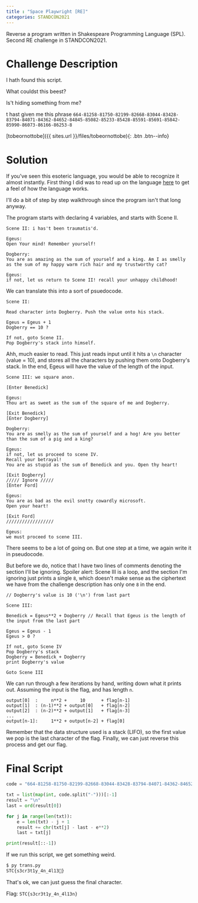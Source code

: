 ```yaml
---
title : "Space Playwright [RE]"
categories: STANDCON2021
---
```


Reverse a program written in Shakespeare Programming Language (SPL). Second RE challenge in STANDCON2021.

# Challenge Description

I hath found this script.

What couldst this beest?

Is't hiding something from me?

t hast given me this phrase `664-81258-81750-82199-82668-83044-83428-83794-84071-84362-84652-84845-85082-85233-85428-85591-85691-85842-85990-86073-86166-86253-8`

[tobeornottobe]({{ sites.url }}/files/tobeornottobe){: .btn .btn--info}

# Solution

If you've seen this esoteric language, you would be able to recognize it almost instantly. First thing I did was to read up on the language [here](http://shakespearelang.sourceforge.net/report/shakespeare/shakespeare.html) to get a feel of how the language works.

I'll do a bit of step by step walkthrough since the program isn't that long anyway.

The program starts with declaring 4 variables, and starts with Scene II.

```
Scene II: i has't been traumatis'd.

Egeus:
Open Your mind! Remember yourself!

Dogberry:
You are as amazing as the sum of yourself and a king. Am I as smelly as the sum of my happy warm rich hair and my trustworthy cat?

Egeus:
if not, let us return to Scene II! recall your unhappy childhood!
```

We can translate this into a sort of psuedocode.

```
Scene II:

Read character into Dogberry. Push the value onto his stack.

Egeus = Egeus + 1
Dogberry == 10 ?

If not, goto Scene II.
Pop Dogberry's stack into himself.
```

Ahh, much easier to read. This just reads input until it hits a `\n` character (value = 10), and stores all the characters by pushing them onto Dogberry's stack. In the end, Egeus will have the value of the length of the input.

```
Scene III: we square anon.

[Enter Benedick]

Egeus:
Thou art as sweet as the sum of the square of me and Dogberry.

[Exit Benedick]
[Enter Dogberry]

Dogberry:
You are as smelly as the sum of yourself and a hog! Are you better than the sum of a pig and a king?

Egeus:
if not, let us proceed to scene IV.
Recall your betrayal!
You are as stupid as the sum of Benedick and you. Open thy heart!

[Exit Dogberry]
///// Ignore /////
[Enter Ford]

Egeus:
You are as bad as the evil snotty cowardly microsoft.
Open your heart!

[Exit Ford]
//////////////////

Egeus:
we must proceed to scene III.
```

There seems to be a lot of going on. But one step at a time, we again write it in pseudocode.

But before we do, notice that I have two lines of comments denoting the section I'll be ignoring. Spoiler alert: Scene III is a loop, and the section I'm ignoring just prints a single `8`, which doesn't make sense as the ciphertext we have from the challenge description has only one `8` in the end.

```
// Dogberry's value is 10 ('\n') from last part

Scene III:

Benedick = Egeus**2 + Dogberry // Recall that Egeus is the length of the input from the last part

Egeus = Egeus - 1
Egeus > 0 ?

If not, goto Scene IV
Pop Dogberry's stack
Dogberry = Benedick + Dogberry
print Dogberry's value

Goto Scene III
```

We can run through a few iterations by hand, writing down what it prints out. Assuming the input is the flag, and has length `n`.

```
output[0]  :     n**2 +     10      + flag[n-1]
output[1]  : (n-1)**2 + output[0]   + flag[n-2]
output[2]  : (n-2)**2 + output[1]   + flag[n-3]
...
output[n-1]:     1**2 + output[n-2] + flag[0]
```

Remember that the data structure used is a stack (LIFO), so the first value we pop is the last character of the flag. Finally, we can just reverse this process and get our flag.

# Final Script

```python
code = "664-81258-81750-82199-82668-83044-83428-83794-84071-84362-84652-84845-85082-85233-85428-85591-85691-85842-85990-86073-86166-86253-8"

txt = list(map(int, code.split("-")))[:-1]
result = "\n"
last = ord(result[0])

for j in range(len(txt)):
    e = len(txt) - j + 1
    result += chr(txt[j] - last - e**2)
    last = txt[j]

print(result[::-1])

```

If we run this script, we get something weird.

```bash
$ py trans.py
STC{s3cr3t1y_4n_4l13𓣮}
```

That's ok, we can just guess the final character.

Flag: `STC{s3cr3t1y_4n_4l13n}`
